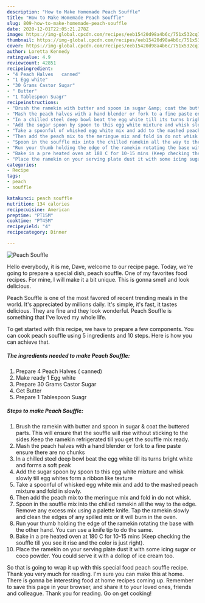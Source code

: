 ```yaml
---
description: "How to Make Homemade Peach Souffle"
title: "How to Make Homemade Peach Souffle"
slug: 809-how-to-make-homemade-peach-souffle
date: 2020-12-01T22:05:21.278Z
image: https://img-global.cpcdn.com/recipes/eeb15420d98a4b6c/751x532cq70/peach-souffle-recipe-main-photo.jpg
thumbnail: https://img-global.cpcdn.com/recipes/eeb15420d98a4b6c/751x532cq70/peach-souffle-recipe-main-photo.jpg
cover: https://img-global.cpcdn.com/recipes/eeb15420d98a4b6c/751x532cq70/peach-souffle-recipe-main-photo.jpg
author: Loretta Kennedy
ratingvalue: 4.9
reviewcount: 42851
recipeingredient:
- "4 Peach Halves   canned"
- "1 Egg white"
- "30 Grams Castor Sugar"
- " Butter"
- "1 Tablespoon Suagr"
recipeinstructions:
- "Brush the ramekin with butter and spoon in sugar &amp; coat the buttered parts. This will ensure that the souffle will rise without sticking to the sides.Keep the ramekin refrigerated till you get the souffle mix ready."
- "Mash the peach halves with a hand blender or fork to a fine paste ensure there are no chunks"
- "In a chilled steel deep bowl beat the egg white till its turns bright white and forms a soft peak"
- "Add the sugar spoon by spoon to this egg white mixture and whisk slowly till egg whites form a ribbon like texture"
- "Take a spoonful of whisked egg white mix and add to the mashed peach mixture and fold in slowly."
- "Then add the peach mix to the meringue mix and fold in do not whisk."
- "Spoon in the souffle mix into the chilled ramekin all the way to the edge. Remove any excess mix using a palette knife. Tap the ramekin slowly and clean the edges of any spilled mix or it will burn in the oven."
- "Run your thumb holding the edge of the ramekin rotating the base with the other hand. You can use a knife tip to do the same."
- "Bake in a pre heated oven at 180 C for 10-15 mins (Keep checking the souffle till you see it rise and the color is just right)."
- "Place the ramekin on your serving plate dust it with some icing sugar or coco powder. You could serve it with a dollop of ice cream too."
categories:
- Recipe
tags:
- peach
- souffle

katakunci: peach souffle 
nutrition: 134 calories
recipecuisine: American
preptime: "PT15M"
cooktime: "PT45M"
recipeyield: "4"
recipecategory: Dinner

---
```



![Peach Souffle](https://img-global.cpcdn.com/recipes/eeb15420d98a4b6c/751x532cq70/peach-souffle-recipe-main-photo.jpg)

Hello everybody, it is me, Dave, welcome to our recipe page. Today, we're going to prepare a special dish, peach souffle. One of my favorites food recipes. For mine, I will make it a bit unique. This is gonna smell and look delicious.

Peach Souffle is one of the most favored of recent trending meals in the world. It's appreciated by millions daily. It's simple, it's fast, it tastes delicious. They are fine and they look wonderful. Peach Souffle is something that I've loved my whole life.




To get started with this recipe, we have to prepare a few components. You can cook peach souffle using 5 ingredients and 10 steps. Here is how you can achieve that.

<!--inarticleads1-->

##### The ingredients needed to make Peach Souffle:

1. Prepare 4 Peach Halves  ( canned)
1. Make ready 1 Egg white
1. Prepare 30 Grams Castor Sugar
1. Get  Butter
1. Prepare 1 Tablespoon Suagr




<!--inarticleads2-->

##### Steps to make Peach Souffle:

1. Brush the ramekin with butter and spoon in sugar &amp; coat the buttered parts. This will ensure that the souffle will rise without sticking to the sides.Keep the ramekin refrigerated till you get the souffle mix ready.
1. Mash the peach halves with a hand blender or fork to a fine paste ensure there are no chunks
1. In a chilled steel deep bowl beat the egg white till its turns bright white and forms a soft peak
1. Add the sugar spoon by spoon to this egg white mixture and whisk slowly till egg whites form a ribbon like texture
1. Take a spoonful of whisked egg white mix and add to the mashed peach mixture and fold in slowly.
1. Then add the peach mix to the meringue mix and fold in do not whisk.
1. Spoon in the souffle mix into the chilled ramekin all the way to the edge. Remove any excess mix using a palette knife. Tap the ramekin slowly and clean the edges of any spilled mix or it will burn in the oven.
1. Run your thumb holding the edge of the ramekin rotating the base with the other hand. You can use a knife tip to do the same.
1. Bake in a pre heated oven at 180 C for 10-15 mins (Keep checking the souffle till you see it rise and the color is just right).
1. Place the ramekin on your serving plate dust it with some icing sugar or coco powder. You could serve it with a dollop of ice cream too.




So that is going to wrap it up with this special food peach souffle recipe. Thank you very much for reading. I'm sure you can make this at home. There is gonna be interesting food at home recipes coming up. Remember to save this page in your browser, and share it to your loved ones, friends and colleague. Thank you for reading. Go on get cooking!
